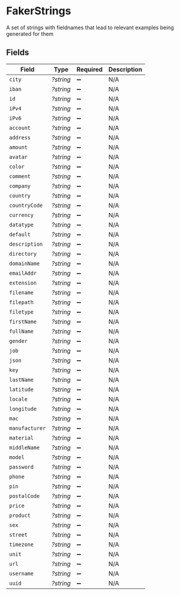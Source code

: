 # FakerStrings

A set of strings with fieldnames that lead to relevant examples being generated for them


## Fields

| Field              | Type               | Required           | Description        |
| ------------------ | ------------------ | ------------------ | ------------------ |
| `city`             | *?string*          | :heavy_minus_sign: | N/A                |
| `iban`             | *?string*          | :heavy_minus_sign: | N/A                |
| `id`               | *?string*          | :heavy_minus_sign: | N/A                |
| `iPv4`             | *?string*          | :heavy_minus_sign: | N/A                |
| `iPv6`             | *?string*          | :heavy_minus_sign: | N/A                |
| `account`          | *?string*          | :heavy_minus_sign: | N/A                |
| `address`          | *?string*          | :heavy_minus_sign: | N/A                |
| `amount`           | *?string*          | :heavy_minus_sign: | N/A                |
| `avatar`           | *?string*          | :heavy_minus_sign: | N/A                |
| `color`            | *?string*          | :heavy_minus_sign: | N/A                |
| `comment`          | *?string*          | :heavy_minus_sign: | N/A                |
| `company`          | *?string*          | :heavy_minus_sign: | N/A                |
| `country`          | *?string*          | :heavy_minus_sign: | N/A                |
| `countryCode`      | *?string*          | :heavy_minus_sign: | N/A                |
| `currency`         | *?string*          | :heavy_minus_sign: | N/A                |
| `datatype`         | *?string*          | :heavy_minus_sign: | N/A                |
| `default`          | *?string*          | :heavy_minus_sign: | N/A                |
| `description`      | *?string*          | :heavy_minus_sign: | N/A                |
| `directory`        | *?string*          | :heavy_minus_sign: | N/A                |
| `domainName`       | *?string*          | :heavy_minus_sign: | N/A                |
| `emailAddr`        | *?string*          | :heavy_minus_sign: | N/A                |
| `extension`        | *?string*          | :heavy_minus_sign: | N/A                |
| `filename`         | *?string*          | :heavy_minus_sign: | N/A                |
| `filepath`         | *?string*          | :heavy_minus_sign: | N/A                |
| `filetype`         | *?string*          | :heavy_minus_sign: | N/A                |
| `firstName`        | *?string*          | :heavy_minus_sign: | N/A                |
| `fullName`         | *?string*          | :heavy_minus_sign: | N/A                |
| `gender`           | *?string*          | :heavy_minus_sign: | N/A                |
| `job`              | *?string*          | :heavy_minus_sign: | N/A                |
| `json`             | *?string*          | :heavy_minus_sign: | N/A                |
| `key`              | *?string*          | :heavy_minus_sign: | N/A                |
| `lastName`         | *?string*          | :heavy_minus_sign: | N/A                |
| `latitude`         | *?string*          | :heavy_minus_sign: | N/A                |
| `locale`           | *?string*          | :heavy_minus_sign: | N/A                |
| `longitude`        | *?string*          | :heavy_minus_sign: | N/A                |
| `mac`              | *?string*          | :heavy_minus_sign: | N/A                |
| `manufacturer`     | *?string*          | :heavy_minus_sign: | N/A                |
| `material`         | *?string*          | :heavy_minus_sign: | N/A                |
| `middleName`       | *?string*          | :heavy_minus_sign: | N/A                |
| `model`            | *?string*          | :heavy_minus_sign: | N/A                |
| `password`         | *?string*          | :heavy_minus_sign: | N/A                |
| `phone`            | *?string*          | :heavy_minus_sign: | N/A                |
| `pin`              | *?string*          | :heavy_minus_sign: | N/A                |
| `postalCode`       | *?string*          | :heavy_minus_sign: | N/A                |
| `price`            | *?string*          | :heavy_minus_sign: | N/A                |
| `product`          | *?string*          | :heavy_minus_sign: | N/A                |
| `sex`              | *?string*          | :heavy_minus_sign: | N/A                |
| `street`           | *?string*          | :heavy_minus_sign: | N/A                |
| `timezone`         | *?string*          | :heavy_minus_sign: | N/A                |
| `unit`             | *?string*          | :heavy_minus_sign: | N/A                |
| `url`              | *?string*          | :heavy_minus_sign: | N/A                |
| `username`         | *?string*          | :heavy_minus_sign: | N/A                |
| `uuid`             | *?string*          | :heavy_minus_sign: | N/A                |